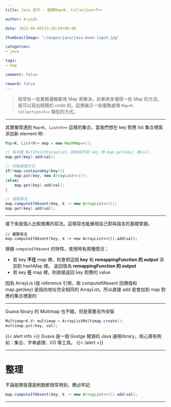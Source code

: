 ```yaml
---
title: Java 技巧 - 處理Map<K, Collection<T>>

author: Aryido

date: 2022-09-06T23:28:59+08:00

thumbnailImage: "/images/java/java-bean-logo3.jpg"

categories:
- java

tags:
- map

comment: false

reward: false
---
```

<!--BODY-->

> 經常有一些業務邏輯要用 Map 來解決，如果再多懂得一些 Map 的方法，是可以寫出精簡的 code 的。這裡展示一些優雅處理 ```Map<K, Collection<T>>``` 類型的方式。

<!--more-->

---

其實蠻常遇到 ```Map<K, List<V>>``` 這樣的集合，當我們想在 key 對應 list 集合裡面添加新 element 時:

```java
Map<K, List<V>> map = new HashMap<>();

// 有可能 NullPointException，因為找不到 key 時 map.get(key) 為null.
map.get(key).add(val);

// 初階處理方式
if(!map.containsKey(key)){
    map.put(key, new ArrayList<>());
}else{
    map.get(key).add(val);
}

// 進階寫法
map.computeIfAbsent(key, k -> new ArrayList<>());
map.get(key).add(val);
```

---

接下來是個人比較推薦的寫法。這樣寫也能展現自己對與語言的基礎掌握。

```
// 優雅寫法
map.computeIfAbsent(key, k -> new ArrayList<>()).add(val);

```

根據 ```computeIfAbsent``` 的特性，使用時有兩種情況；
  - 若 key **不在** map 裡，則會把這個 **key** 和 **remappingFunction 的 output** 添加到 hashMap 裡。 返回值為 **remappingFunction 的 output**
  - 若 key **在** map 裡，則直接返回 key 對應的 value

因為 ArrayLis t是 reference 引用，故 computeIfAbsent 回傳值和 map.get(key) 是指向地址完全相同的 ArrayList。所以直接 add 是會加到 map 對應的集合裡面的


---

Guava library 的 Multimap 也不錯，但是需要另外安裝
```java
Multimap<K,V> multimap = ArrayListMultimap.create();
multimap.put(key, val);
```
{{< alert info >}}
Guava 是一個 Goolge 開源的 Java 通用library，核心庫有例如：集合、字串處理、I/O 等工具。
{{< /alert >}}

---

# 整理

不論是開發還是刷題都很常用到，務必牢記
```java
map.computeIfAbsent(key, k -> new ArrayList<>()).add(val);
```

---